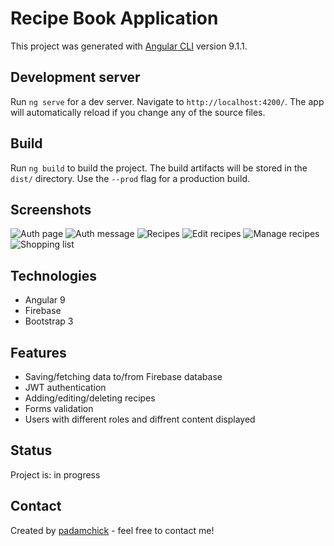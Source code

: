 # Recipe Book Application

This project was generated with [Angular CLI](https://github.com/angular/angular-cli) version 9.1.1.

## Development server

Run `ng serve` for a dev server. Navigate to `http://localhost:4200/`. The app will automatically reload if you change any of the source files.

## Build

Run `ng build` to build the project. The build artifacts will be stored in the `dist/` directory. Use the `--prod` flag for a production build.

## Screenshots
![Auth page](https://i.imgur.com/NHBYDP9.jpg)
![Auth message](https://i.imgur.com/F8U8VZz.jpg)
![Recipes](https://i.imgur.com/CvBti5J.jpg)
![Edit recipes](https://i.imgur.com/Tv3mRT9.jpg)
![Manage recipes](https://i.imgur.com/PNFmFoQ.jpg)
![Shopping list](https://i.imgur.com/NxnYtHe.jpg)

## Technologies
* Angular 9
* Firebase
* Bootstrap 3

## Features
* Saving/fetching data to/from Firebase database
* JWT authentication
* Adding/editing/deleting recipes
* Forms validation
* Users with different roles and diffrent content displayed

## Status
Project is: in progress

## Contact
Created by [padamchick](https://github.com/padamchick) - feel free to contact me!
